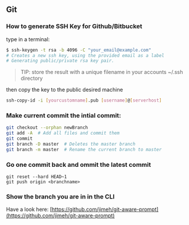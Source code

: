 ## Git
### How to generate SSH Key for Github/Bitbucket

type in a terminal:

```sh
$ ssh-keygen -t rsa -b 4096 -C "your_email@example.com"
# Creates a new ssh key, using the provided email as a label
# Generating public/private rsa key pair.
```

> TIP: store the result with a unique filename in your accounts ~/.ssh directory

then copy the key to the public desired machine

```sh
ssh-copy-id -i [yourcustomname].pub [username]@[serverhost]
```

### Make current commit the intial commit:

```sh
git checkout --orphan newBranch
git add -A  # Add all files and commit them
git commit
git branch -D master  # Deletes the master branch
git branch -m master  # Rename the current branch to master
```

### Go one commit back and ommit the latest commit

```
git reset --hard HEAD~1
git push origin <branchname>
```

### Show the branch you are in in the CLI
Have a look here:
[https://github.com/jimeh/git-aware-prompt](https://github.com/jimeh/git-aware-prompt)